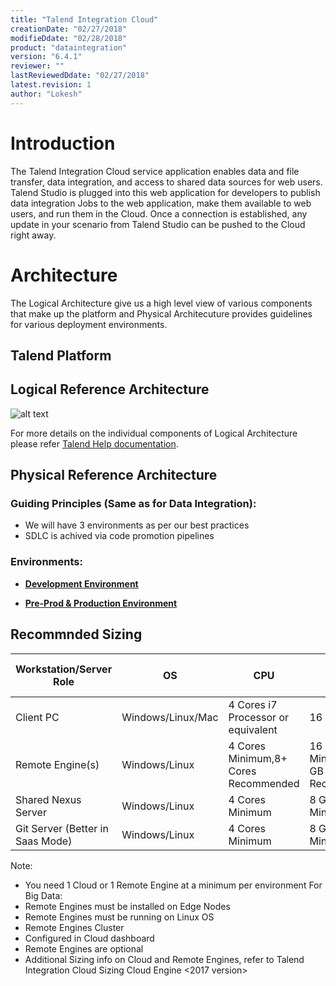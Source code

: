 ```yaml
---
title: "Talend Integration Cloud"
creationDate: "02/27/2018"
modifieDdate: "02/28/2018"
product: "dataintegration"
version: "6.4.1"
reviewer: ""
lastReviewedDdate: "02/27/2018"
latest.revision: 1
author: "Lokesh"
---
```


# Introduction

The Talend Integration Cloud service application enables data and file transfer, data integration, and access to shared data sources for web users. Talend Studio is plugged into this web application for developers to publish data integration Jobs to the web application, make them available to web users, and run them in the Cloud. Once a connection is established, any update in your scenario from Talend Studio can be pushed to the Cloud right away.

# Architecture

The Logical Architecture give us a high level view of various components that make up the platform and Physical Architecuture provides guidelines for various deployment environments.

## Talend Platform

## Logical Reference Architecture

![alt text][Logical Architecture]

For more details on the individual components of Logical Architecture please refer [Talend Help documentation][logical-architecture-details]. 

## Physical Reference Architecture

### Guiding Principles (Same as for Data Integration):
- We will have 3 environments as per our best practices
- SDLC is achived via code promotion pipelines

### Environments:

- **[Development Environment][tc-dev]**

- **[Pre-Prod & Production Environment][tc-prod]**


## Recommnded Sizing

Workstation/Server Role|OS|CPU|RAM|SSD Disk Size
--- | --- | --- | --- | ---
Client PC|Windows/Linux/Mac|4 Cores i7 Processor or equivalent|16 GB|500 GB
Remote Engine(s)|Windows/Linux|4 Cores Minimum,8+ Cores Recommended|16 GB RAM Minimum,128 GB Recommended|300+ GB
Shared Nexus Server|Windows/Linux|4 Cores Minimum|8 GB RAM Minimum|300+ GB
Git Server (Better in Saas Mode)|Windows/Linux|4 Cores Minimum|8 GB RAM Minimum|50+ GB

Note: 
- You need 1 Cloud or 1 Remote Engine at a minimum per environment
For Big Data:
- Remote Engines must be installed on Edge Nodes
- Remote Engines must be running on Linux OS
- Remote Engines Cluster
- Configured in Cloud dashboard
- Remote Engines are optional
- Additional Sizing info on Cloud and Remote Engines, refer to Talend Integration Cloud Sizing Cloud Engine <2017 version>

<!-- links -->

[logical-architecture-details]: https://help.talend.com/reader/xMKe8U4ggRRAlmi97fpXxg/AUsVGExbYMAX_kDGRskD6w "TIC architecture"

[Logical Architecture]: https://help.talend.com/api/fluidtopicsclient/resources/aZcggahzbsJ7hCacqBNnog/content "Talend Integration Cloud"

[tc-dev]: ./tc-physical-reference-architecture-dev.md
[tc-prod]: ./tc-physical-reference-architecture-prod.md 
